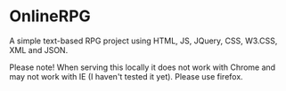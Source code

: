 # OnlineRPG
A simple text-based RPG project using HTML, JS, JQuery, CSS, W3.CSS,  XML and JSON.

Please note! When serving this locally it does not work with Chrome and may not work with IE (I haven't tested it yet). Please use firefox.
